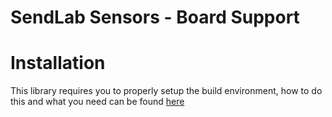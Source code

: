 # SendLab Sensors - Board Support

# Installation
This library requires you to properly setup the build environment, how to do this and what you need can be found [here](../../wikis/Installation)
